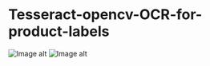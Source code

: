 # Tesseract-opencv-OCR-for-product-labels



![Image alt](https://github.com/a1xg/{repository}/raw/Tesseract-opencv-OCR-for-product-labels/readme_images/OCR.png)
![Image alt](https://github.com/a1xg/{repository}/raw/Tesseract-opencv-OCR-for-product-labels/readme_images/preprocessing.png)

